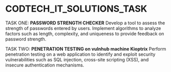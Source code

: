 # CODTECH_IT_SOLUTIONS_TASK
TASK ONE: **PASSWORD STRENGTH CHECKER**
Develop a tool to assess the strength of passwords entered by users. Implement
algorithms to analyze factors such as length, complexity, and uniqueness to provide
feedback on password strength.


TASK TWO: **PENETRATION TESTING on vulnhub machine Kioptrix**
Perform penetration testing on a web application to identify and exploit security
vulnerabilities such as SQL injection, cross-site scripting (XSS), and insecure
authentication mechanisms.
